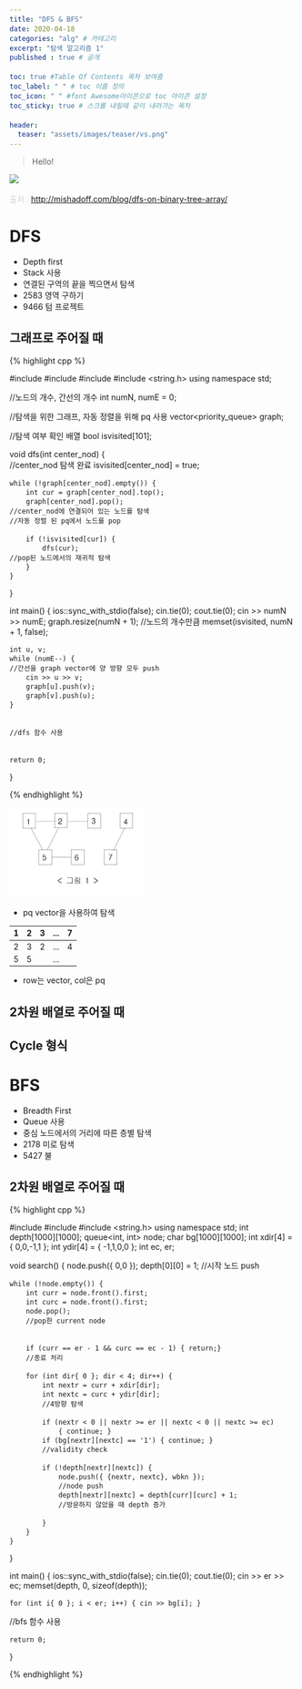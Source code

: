 ```yaml
---
title: "DFS & BFS"
date: 2020-04-18
categories: "alg" # 카테고리
excerpt: "탐색 알고리즘 1"
published : true # 공개

toc: true #Table Of Contents 목차 보여줌
toc_label: " " # toc 이름 정의
toc_icon: " " #font Awesome아이콘으로 toc 아이콘 설정
toc_sticky: true # 스크롤 내릴때 같이 내려가는 목차

header:
  teaser: "assets/images/teaser/vs.png"
---
```


> Hello!

<img src="https://raw.githubusercontent.com/ownit4137/ownit4137.github.io/master/assets/images/post/alg/bdfs.png">


<span style="color:#d3d3d3">출처 : http://mishadoff.com/blog/dfs-on-binary-tree-array/</span>


# DFS

- Depth first
- Stack 사용
- 연결된 구역의 끝을 찍으면서 탐색
- 2583 영역 구하기
- 9466 텀 프로젝트


## 그래프로 주어질 때


{% highlight cpp %}

#include <iostream>
#include <vector>
#include <queue>
#include <string.h>
using namespace std;

//노드의 개수, 간선의 개수
int numN, numE = 0;

//탐색을 위한 그래프, 자동 정렬을 위해 pq 사용
vector<priority_queue<int>> graph;  

//탐색 여부 확인 배열
bool isvisited[101];

void dfs(int center_nod) {    
  //center_nod 탐색 완료
	isvisited[center_nod] = true;

	while (!graph[center_nod].empty()) {
		int cur = graph[center_nod].top();
		graph[center_nod].pop();
    //center_nod에 연결되어 있는 노드를 탐색
    //자동 정렬 된 pq에서 노드를 pop

		if (!isvisited[cur]) {
			dfs(cur);
    //pop된 노드에서의 재귀적 탐색
		}
	}
}

int main() {
	ios::sync_with_stdio(false); cin.tie(0); cout.tie(0);
	cin >> numN >> numE;
	graph.resize(numN + 1);  //노드의 개수만큼
	memset(isvisited, numN + 1, false);

	int u, v;
	while (numE--) {
    //간선을 graph vector에 양 방향 모두 push
		cin >> u >> v;
		graph[u].push(v);
		graph[v].push(u);
	}


	//dfs 함수 사용


	return 0;
}

{% endhighlight %}


<img alt="dfs" src="/assets/images/post/alg/dfs_ex1.png">


- pq vector을 사용하여 탐색


| 1      | 2     | 3     | ...  | 7    |
| :----: | :----:|:-----:|:----:|:----:|
| 2      | 3     | 2     | ...  | 4    |
| 5      | 5     |       | ...  |      |

 - row는 vector, col은 pq


## 2차원 배열로 주어질 때


## Cycle 형식





# BFS

- Breadth First
- Queue 사용
- 중심 노드에서의 거리에 따른 층별 탐색
- 2178 미로 탐색
- 5427 불

## 2차원 배열로 주어질 때

{% highlight cpp %}

#include <iostream>
#include <queue>
#include <string.h>
using namespace std;
int depth[1000][1000];
queue<int, int> node;
char bg[1000][1000];
int xdir[4] = { 0,0,-1,1 };
int ydir[4] = { -1,1,0,0 };
int ec, er;


void search() {
	node.push({ 0,0 });
	depth[0][0] = 1;
	//시작 노드 push

	while (!node.empty()) {
		int curr = node.front().first;
		int curc = node.front().first;
		node.pop();
		//pop한 current node


		if (curr == er - 1 && curc == ec - 1) { return;}
		//종료 처리

		for (int dir{ 0 }; dir < 4; dir++) {
			int nextr = curr + xdir[dir];
			int nextc = curc + ydir[dir];
			//4방향 탐색

			if (nextr < 0 || nextr >= er || nextc < 0 || nextc >= ec)
				{ continue; }
			if (bg[nextr][nextc] == '1') { continue; }
			//validity check

			if (!depth[nextr][nextc]) {
				node.push({ {nextr, nextc}, wbkn });
				//node push
				depth[nextr][nextc] = depth[curr][curc] + 1;
				//방문하지 않았을 때 depth 증가

			}
		}
	}

}

int main() {
	ios::sync_with_stdio(false); cin.tie(0); cout.tie(0);
	cin >> er >> ec;
	memset(depth, 0, sizeof(depth));

	for (int i{ 0 }; i < er; i++) {	cin >> bg[i]; }



 //bfs 함수 사용

	return 0;
}

{% endhighlight %}

